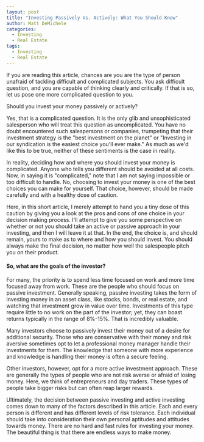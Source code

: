 ```yaml
---
layout: post
title: "Investing Passively Vs. Actively: What You Should Know"
author: Matt DeMichele
categories:
  - Investing
  - Real Estate
tags:
  - Investing
  - Real Estate
---
```


If you are reading this article, chances are you are the type of person unafraid of tackling difficult and complicated subjects. You ask difficult question, and you are capable of thinking clearly and critically. If that is so, let us pose one more complicated question to you. 

Should you invest your money passively or actively?

Yes, that is a complicated question. It is the only glib and unsophisticated salesperson who will treat this question as uncomplicated. You have no doubt encountered such salespersons or companies, trumpeting that their investment strategy is the "best investment on the planet" or "Investing in our syndication is the easiest choice you'll ever make." As much as we'd like this to be true, neither of these sentiments is the case in reality.

In reality, deciding how and where you should invest your money is complicated. Anyone who tells you different should be avoided at all costs. Now, in saying it is "complicated," note that I am not saying impossible or too difficult to handle. No, choosing to invest your money is one of the best choices you can make for yourself. That choice, however, should be made carefully and with a healthy dose of caution. 

Here, in this short article, I merely attempt to hand you a tiny dose of this caution by giving you a look at the pros and cons of one choice in your decision making process. I'll attempt to give you some perspective on whether or not you should take an active or passive approach in your investing, and then I will leave it at that. In the end, the choice is, and should remain, yours to make as to where and how you should invest. You should always make the final decision, no matter how well the salespeople pitch you on their product. 

#### So, what are the goals of the investor?
For many, the priority is to spend less time focused on work and more time focused away from work. These are the people who should focus on passive investment. Generally speaking, passive investing takes the form of investing money in an asset class, like stocks, bonds, or real estate, and watching that investment grow in value over time. Investments of this type require little to no work on the part of the investor; yet, they can boast returns typically in the range of 8%-15%. That is incredibly valuable. 

Many investors choose to passively invest their money out of a desire for additional security. Those who are conservative with their money and risk aversive sometimes opt to let a professional money manager handle their investments for them. The knowledge that someone with more experience and knowledge is handling their money is often a secure feeling.

Other investors, however, opt for a more active investment approach. These are generally the types of people who are not risk averse or afraid of losing money. Here, we think of entrepreneurs and day traders. These types of people take bigger risks but can often reap larger rewards. 

Ultimately, the decision between passive investing and active investing comes down to many of the factors described in this article. Each and every person is different and has different levels of risk tolerance. Each individual should take into consideration their own personal aptitudes and attitudes towards money. There are no hard and fast rules for investing your money. The beautiful thing is that there are endless ways to make money.